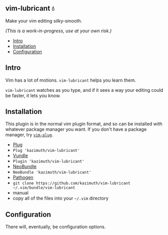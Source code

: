 vim-lubricant 💧
-------------

Make your vim editing silky-smooth.

*(This is a work-in-progress, use at your own risk.)*

- [Intro](#intro)
- [Installation](#installation)
- [Configuration](#configuration)

Intro
-----

Vim has a lot of motions. `vim-lubricant` helps you learn them.

`vim-lubricant` watches as you type, and if it sees a way your editing could be
faster, it lets you know.

Installation
------------

This plugin is in the normal vim plugin format, and so can be installed with
whatever package manager you want. If you don't have a package manager, try
[`vim-plug`][1].

-  [Plug][1]
  -  `Plug 'kazimuth/vim-lubricant'`
-  [Vundle][2]
  -  `Plugin 'kazimuth/vim-lubricant'`
-  [NeoBundle][3]
  -  `NeoBundle 'kazimuth/vim-lubricant'`
-  [Pathogen][4]
  -  `git clone https://github.com/kazimuth/vim-lubricant ~/.vim/bundle/vim-lubricant`
-  manual
  -  copy all of the files into your `~/.vim` directory

Configuration
-------------

There will, eventually, be configuration options.

[1]: https://github.com/junegunn/vim-plug
[2]: https://github.com/VundleVim/Vundle.vim
[3]: https://github.com/Shougo/neobundle.vim
[4]: https://github.com/tpope/vim-pathogen
